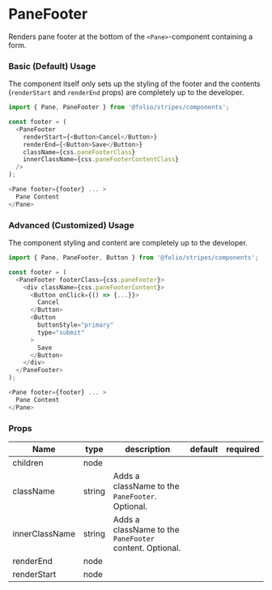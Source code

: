 # PaneFooter
Renders pane footer at the bottom of the `<Pane>`-component containing a form.

### Basic (Default) Usage

The component itself only sets up the styling of the footer and the contents (`renderStart` and `renderEnd` props) are completely up to the developer.
```js
import { Pane, PaneFooter } from '@folio/stripes/components';

const footer = (
  <PaneFooter
    renderStart={<Button>Cancel</Button>}
    renderEnd={<Button>Save</Button>}
    className={css.paneFooterClass}
    innerClassName={css.paneFooterContentClass}
  />
);

<Pane footer={footer} ... >
  Pane Content
</Pane>
```

### Advanced (Customized) Usage

The component styling and content are completely up to the developer.
```js
import { Pane, PaneFooter, Button } from '@folio/stripes/components';

const footer = (
  <PaneFooter footerClass={css.paneFooter}>
    <div className={css.paneFooterContent}>
      <Button onClick={() => {...}}>
        Cancel
      </Button>
      <Button
        buttonStyle="primary"
        type="submit"
      >
        Save
      </Button>
    </div>
  </PaneFooter>
);

<Pane footer={footer} ... >
  Pane Content
</Pane>
```

### Props
Name | type | description | default | required
--- | --- | --- | --- | ---
children | node |  |  |
className | string | Adds a className to the `PaneFooter`. Optional. |  |
innerClassName | string | Adds a className to the `PaneFooter` content. Optional. |  |
renderEnd | node |  |  |
renderStart | node |  |  |

